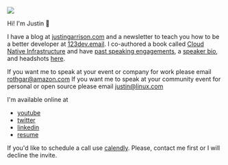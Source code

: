 ![](./img/1.gif)

Hi! I'm Justin :wave:

I have a blog at [justingarrison.com](http://justingarrison.com) and a newsletter to teach you how to be a better developer at [123dev.email](https://123dev.email).
I co-authored a book called [Cloud Native Infrastructure](http://www.cnibook.info) and have  [past speaking engagements](https://github.com/rothgar/rothgar/blob/master/SPEAKING.md), a [speaker bio](https://github.com/rothgar/rothgar/blob/master/BIO.md), and headshots [here](https://github.com/rothgar/rothgar/tree/master/img).

If you want me to speak at your event or company for work please email rothgar@amazon.com
If you want me to speak at your community event for personal or open source please email justin@linux.com

I'm available online at

- [youtube](https://youtube.com/c/justingarrison)
- [twitter](https://twitter.com/rothgar)
- [linkedin](https://www.linkedin.com/in/justingarrison/)
- [resume](https://www.justingarrison.com/resume.html)

If you'd like to schedule a call use [calendly](https://calendly.com/justingarrison/30min).
Please, contact me first or I will decline the invite.
